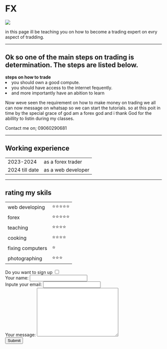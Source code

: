 # FX
<html>
<head>
<title>Hillary Daniel's FX site</title>
</head>
<style>
body{ background-colour: powerder blue;"}
h1{ colour: aqua;"}
    
</style>
<body>
<img src="https://images.contentstack.io/v3/assets/bltc23b87e0fef43b66/blt118ddccbd2118c26/66606d98742a0c97057c767a/02_Platforms-Card01_alt.jpg?format=pjpg&auto=webp&quality=90&width=365&disable=upscale">
<p>in this page ill be teaching you on how to become a trading expert on evry aspect of tradding.</p>
<hr>
<h2>Ok so one of the main steps on trading is determination. The steps are listed below.</h2>
<strong><a hreflang="https://land.pocket-broker.com/en/land/002-GP-02?utm_campaign=g_nwk-ggl_src-ggl_pl-web_adtype-brand_nm-ww_en_competitors&utm_medium=cpc&utm_content=search&utm_source=google&gad_source=1&gad_campaignid=22452727439&gbraid=0AAAAA-NeJC-puBLmG3U5FjhMzbuM4mez3&gclid=Cj0KCQjwzOvEBhDVARIsADHfJJRDLhfgxX727q2PeJ12V8c6rZMrwsR9CtQZgrExmIXMHKChUgniTJAaAm1_EALw_wcB">steps on how to trade</a></strong>
<li>you should own a good compute.</li>
<li>you should have access to the internet fequently.</li>
<li>and more importantly have an abition to learn</li>
<p>Now weve seen the requirement on how to make money on trading we all can now message on whatsap so we can start the tutorials.
    so at this poit in time by the special grace of god am a forex god and i thank God for the abillity to listin during my classes.</p>

<a hreflang="my contact.html">Contact me on; 09060290681</a> 
<hr>
<h2>Working experience</h2>
<table>
<tr>
<td>2023-2024</td>
<td>as a forex trader</td>
</tr>
<tr>
<td>2024 till date</td>
<td>as a web developer</td>
</tr>
</table>
<hr>
<h2>rating my skils </h2>
<table>
<tr>
<td>web developing</td>
<td>⭐⭐⭐⭐⭐</td>
</tr>
<tr>
<td>forex</td>
<td>⭐⭐⭐⭐⭐</td>
</tr>
<tr>
<td>teaching</td>
<td>⭐⭐⭐⭐</td>
</tr>
<tr>
<td>cooking</td>
<td>⭐⭐⭐⭐</td>
</tr>
<tr>
<td>fixing computers</td>
<td>⭐</td>
</tr>
<tr>
<td>photographing</td>
<td>⭐⭐⭐</td>
</tr>
</table>
<form action="mailto:hillarydaniel854@gmail.com"method="post"enctype="text/plain">
<label>Do you want to sign up</label>
<input type="checkbox"><br>
<label>Your name:</label>
<input type="text" name="Yout name " value=""><br>
<label>Inpute your email:</label>
<input type="email" name="Your email"><br>
<label>Your message:</label>
<textarea name="name" rows="10" cols="30"></textarea><br>
<input type="submit" name=""><br>
</form>
</body>
</html>
